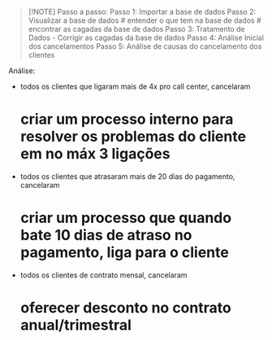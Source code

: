 > [!NOTE] Passo a passo:
> Passo 1: Importar a base de dados
> Passo 2: Visualizar a base de dados
    # entender o que tem na base de dados
    # encontrar as cagadas da base de dados
> Passo 3: Tratamento de Dados - Corrigir as cagadas da base de dados
> Passo 4: Análise Inicial dos cancelamentos
> Passo 5: Análise de causas do cancelamento dos clientes

Análise:
- todos os clientes que ligaram mais de 4x pro call center, cancelaram
    # criar um processo interno para resolver os problemas do cliente em no máx 3 ligações
- todos os clientes que atrasaram mais de 20 dias do pagamento, cancelaram
    # criar um processo que quando bate 10 dias de atraso no pagamento, liga para o cliente
- todos os clientes de contrato mensal, cancelaram
    # oferecer desconto no contrato anual/trimestral
